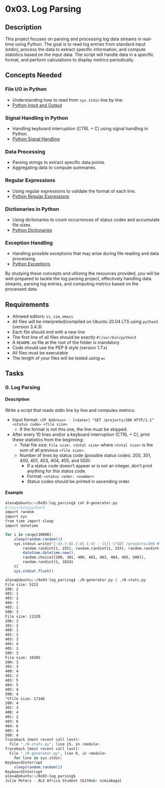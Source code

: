 # 0x03. Log Parsing

## Description

This project focuses on parsing and processing log data streams in real-time using Python. The goal is to read log entries from standard input (stdin), process the data to extract specific information, and compute statistics based on the input data. The script will handle data in a specific format, and perform calculations to display metrics periodically.

## Concepts Needed

### File I/O in Python

- Understanding how to read from `sys.stdin` line by line.
- [Python Input and Output](https://docs.python.org/3/tutorial/inputoutput.html)

### Signal Handling in Python

- Handling keyboard interruption (CTRL + C) using signal handling in Python.
- [Python Signal Handling](https://docs.python.org/3/library/signal.html)

### Data Processing

- Parsing strings to extract specific data points.
- Aggregating data to compute summaries.

### Regular Expressions

- Using regular expressions to validate the format of each line.
- [Python Regular Expressions](https://docs.python.org/3/library/re.html)

### Dictionaries in Python

- Using dictionaries to count occurrences of status codes and accumulate file sizes.
- [Python Dictionaries](https://docs.python.org/3/tutorial/datastructures.html#dictionaries)

### Exception Handling

- Handling possible exceptions that may arise during file reading and data processing.
- [Python Exceptions](https://docs.python.org/3/tutorial/errors.html)

By studying these concepts and utilizing the resources provided, you will be well-prepared to tackle the log parsing project, effectively handling data streams, parsing log entries, and computing metrics based on the processed data.

## Requirements

- Allowed editors: `vi`, `vim`, `emacs`
- All files will be interpreted/compiled on Ubuntu 20.04 LTS using `python3` (version 3.4.3)
- Each file should end with a new line
- The first line of all files should be exactly `#!/usr/bin/python3`
- A `README.md` file at the root of the folder is mandatory
- Code should use the PEP 8 style (version 1.7.x)
- All files must be executable
- The length of your files will be tested using `wc`

## Tasks

### 0. Log Parsing

#### Description

Write a script that reads stdin line by line and computes metrics:

- Input format: `<IP Address> - [<date>] "GET /projects/260 HTTP/1.1" <status code> <file size>`
  - If the format is not this one, the line must be skipped.
- After every 10 lines and/or a keyboard interruption (CTRL + C), print these statistics from the beginning:
  - Total file size: `File size: <total size>` where `<total size>` is the sum of all previous `<file size>`.
  - Number of lines by status code (possible status codes: 200, 301, 400, 401, 403, 404, 405, and 500):
    - If a status code doesn’t appear or is not an integer, don’t print anything for this status code.
    - Format: `<status code>: <number>`
    - Status codes should be printed in ascending order.

#### Example

```sh
alexa@ubuntu:~/0x03-log_parsing$ cat 0-generator.py
#!/usr/bin/python3
import random
import sys
from time import sleep
import datetime

for i in range(10000):
    sleep(random.random())
    sys.stdout.write("{:d}.{:d}.{:d}.{:d} - [{}] \"GET /projects/260 HTTP/1.1\" {} {}\n".format(
        random.randint(1, 255), random.randint(1, 255), random.randint(1, 255), random.randint(1, 255),
        datetime.datetime.now(),
        random.choice([200, 301, 400, 401, 403, 404, 405, 500]),
        random.randint(1, 1024)
    ))
    sys.stdout.flush()

alexa@ubuntu:~/0x03-log_parsing$ ./0-generator.py | ./0-stats.py 
File size: 5213
200: 2
401: 1
403: 2
404: 1
405: 1
500: 3
File size: 11320
200: 3
301: 2
400: 1
401: 2
403: 3
404: 4
405: 2
500: 3
File size: 16305
200: 3
301: 3
400: 4
401: 2
403: 5
404: 5
405: 4
500: 4
^CFile size: 17146
200: 4
301: 3
400: 4
401: 2
403: 6
404: 6
405: 4
500: 4
Traceback (most recent call last):
  File "./0-stats.py", line 15, in <module>
Traceback (most recent call last):
  File "./0-generator.py", line 8, in <module>
    for line in sys.stdin:
KeyboardInterrupt
    sleep(random.random())
KeyboardInterrupt
alexa@ubuntu:~/0x03-log_parsing$ 
Julie Peters - ALX Africa Student (GitHub: nimiabaga)


